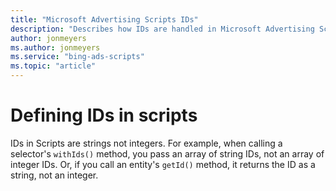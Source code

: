 ```yaml
---
title: "Microsoft Advertising Scripts IDs"
description: "Describes how IDs are handled in Microsoft Advertising Scripts."
author: jonmeyers
ms.author: jonmeyers
ms.service: "bing-ads-scripts"
ms.topic: "article"
---
```


# Defining IDs in scripts

IDs in Scripts are strings not integers. For example, when calling a selector's `withIds()` method, you pass an array of string IDs, not an array of integer IDs. Or, if you call an entity's `getId()` method, it returns the ID as a string, not an integer.
